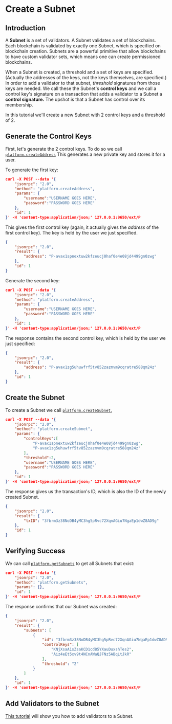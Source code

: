 # Create a Subnet

## Introduction

A **Subnet** is a set of validators. 
A Subnet validates a set of blockchains.
Each blockchain is validated by exactly one Subnet, which is specified on blockchain creation.
Subnets are a powerful primitive that allow blockchains to have custom validator sets, which means one can create permissioned blockchains.

When a Subnet is created, a threshold and a set of keys are specified.
(Actually the addresses of the keys, not the keys themselves, are specified.)
In order to add a validator to that subnet, *threshold* signatures from those keys are needed.
We call these the Subnet's **control keys** and we call a control key's signature on a transaction that adds a validator to a Subnet a **control signature.** 
The upshot is that a Subnet has control over its membership.

In this tutorial we'll create a new Subnet with 2 control keys and a threshold of 2.

## Generate the Control Keys

First, let's generate the 2 control keys.
To do so we call [`platform.createAddress`](../api/platform.md#platformcreateaddress)
This generates a new private key and stores it for a user.

To generate the first key:

```json
curl -X POST --data '{
    "jsonrpc": "2.0",
    "method": "platform.createAddress",
    "params": {
        "username":"USERNAME GOES HERE",
        "password":"PASSWORD GOES HERE"
    },
    "id": 1
}' -H 'content-type:application/json;' 127.0.0.1:9650/ext/P
```

This gives the first control key (again, it actually gives the *address* of the first control key).
The key is held by the user we just specified.

```json
{
    "jsonrpc": "2.0",
    "result": {
        "address": "P-avax1spnextuw2kfzeucj0haf0e4e08jd4499gn0zwg"
    },
    "id": 1
}
```

Generate the second key:

```json
curl -X POST --data '{
    "jsonrpc": "2.0",
    "method": "platform.createAddress",
    "params": {
        "username":"USERNAME GOES HERE",
        "password":"PASSWORD GOES HERE"
    },
    "id": 1
}' -H 'content-type:application/json;' 127.0.0.1:9650/ext/P
```

The response contains the second control key, which is held by the user we just specified:

```json
{
    "jsonrpc": "2.0",
    "result": {
        "address": "P-avax1zg5uhuwfrf5tv852zazmvm9cqratre588qm24z"
    },
    "id": 1
}
```

## Create the Subnet

To create a Subnet we call [`platform.createSubnet`.](../api/platform.md#platformcreatesubnet)

```json
curl -X POST --data '{
    "jsonrpc": "2.0",
    "method": "platform.createSubnet",
    "params": {
        "controlKeys":[
            "P-avax1spnextuw2kfzeucj0haf0e4e08jd4499gn0zwg",
            "P-avax1zg5uhuwfrf5tv852zazmvm9cqratre588qm24z"
        ],
        "threshold":2,
        "username":"USERNAME GOES HERE",
        "password":"PASSWORD GOES HERE"
    },
    "id": 1
}' -H 'content-type:application/json;' 127.0.0.1:9650/ext/P
```

The response gives us the transaction's ID, which is also the ID of the newly created Subnet.

```json
{
    "jsonrpc": "2.0",
    "result": {
        "txID": "3fbrm3z38NoDB4yMC3hg5pRvc72XqnAGiu7NgaEp1dwZ8AD9g"
    },
    "id": 1
}
```

## Verifying Success

We can call [`platform.getSubnets`](../api/platform.md#platformgetsubnets) to get all Subnets that exist:

```json
curl -X POST --data '{
    "jsonrpc": "2.0",
    "method": "platform.getSubnets",
    "params": {},
    "id": 1
}' -H 'content-type:application/json;' 127.0.0.1:9650/ext/P
```

The response confirms that our Subnet was created:

```json
{
    "jsonrpc": "2.0",
    "result": {
        "subnets": [
            {
                "id": "3fbrm3z38NoDB4yMC3hg5pRvc72XqnAGiu7NgaEp1dwZ8AD9g",
                "controlKeys": [
                    "KNjXsaA1sZsaKCD1cd85YXauDuxshTes2",
                    "Aiz4eEt5xv9t4NCnAWaQJFNz5ABqLtJkR"
                ],
                "threshold": "2"
            }
        ]
    },
    "id": 1
}' -H 'content-type:application/json;' 127.0.0.1:9650/ext/P
```

## Add Validators to the Subnet

[This tutorial](../tutorials/adding-validators.md) will show you how to add validators to a Subnet.

